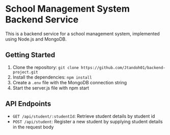 # School Management System Backend Service

This is a backend service for a school management system, implemented using Node.js and MongoDB.

## Getting Started

1. Clone the repository: `git clone https://github.com/Jtandoh01/backend-project.git`
2. Install the dependencies: `npm install`
3. Create a `.env` file with the MongoDB connection string
4. Start the server.js file with npm start

## API Endpoints

- `GET /api/student/:studentId`: Retrieve student details by student id
- `POST /api/student`: Register a new student by supplying student details in the request body

